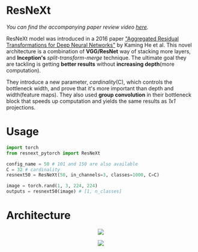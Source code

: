 # ResNeXt
*You can find the accompanying paper review video [here](https://www.youtube.com/watch?v=CANodHhCyCw&t=395s).*

ResNeXt model was introduced in a 2016 paper ["Aggregated Residual Transformations for Deep Neural Networks"](https://arxiv.org/pdf/1611.05431.pdf) by Kaming He et al. This novel architecture is a combination of __VGG/ResNet__ way of stacking more layers, and __Inception's__ *split-transform-merge* technique. The ultimate goal they are tackling is getting __better results__ without __increasing depth__(more computation).

They introduce a new parameter, *cardinality*(C), which controls the bottleneck width, and prove that it's more important than depth and width(feature maps). They also used __group convolution__ in their bottleneck block that speeds up computation and yields the same results as *1x1* projections.

# Usage
```python
import torch
from resnext_pytorch import ResNeXt

config_name = 50 # 101 and 150 are also available
C = 32 # cardinality
resnext50 = ResNeXt(50, in_channels=3, classes=1000, C=C)

image = torch.rand(1, 3, 224, 224)
outputs = resnext50(image) # [1, n_classes]
```

# Architecture

<p align="center">
<img 
  src="https://github.com/maciejbalawejder/DeepLearning-collection/blob/main/ConvNets/ResNeXt/block.png"
>
</p>

<p align="center">
<img 
  src="https://github.com/maciejbalawejder/DeepLearning-collection/blob/main/ConvNets/ResNeXt/architecture.png"
>
</p>

